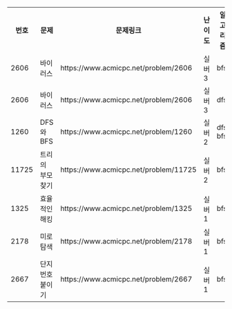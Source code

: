<table>
    <tr>
        <th scope="col">번호</td>
        <th scope="col">문제</td>
        <th scope="col">문제링크</td>
        <th scope="col">난이도</td>
        <th scope="col">알고리즘</td>
        <th scope="col">풀이링크</td>
    </tr>
    <tr>
        <td>2606</td>
        <td>바이러스</td>
        <td>https://www.acmicpc.net/problem/2606</td>
        <td>실버3</td>
        <td>bfs</td>
        <td>link</td>
    </tr>
    <tr>
        <td>2606</td>
        <td>바이러스</td>
        <td>https://www.acmicpc.net/problem/2606</td>
        <td>실버3</td>
        <td>dfs</td>
        <td>link</td>
    </tr>
    <tr>
        <td>1260</td>
        <td>DFS와 BFS</td>
        <td>https://www.acmicpc.net/problem/1260</td>
        <td>실버2</td>
        <td>dfs, bfs</td>
        <td>link</td>
    </tr>
    <tr>
        <td>11725</td>
        <td>트리의 부모 찾기</td>
        <td>https://www.acmicpc.net/problem/11725</td>
        <td>실버2</td>
        <td>bfs</td>
        <td>link</td>
    </tr>
    <tr>
        <td>1325</td>
        <td>효율적인 해킹</td>
        <td>https://www.acmicpc.net/problem/1325</td>
        <td>실버1</td>
        <td>bfs</td>
        <td>link</td>
    </tr>
    <tr>
        <td>2178</td>
        <td>미로 탐색</td>
        <td>https://www.acmicpc.net/problem/2178</td>
        <td>실버1</td>
        <td>bfs</td>
        <td>link</td>
    </tr>
    <tr>
        <td>2667</td>
        <td>단지번호붙이기</td>
        <td>https://www.acmicpc.net/problem/2667</td>
        <td>실버1</td>
        <td>bfs</td>
        <td>link</td>
    </tr>
</table>